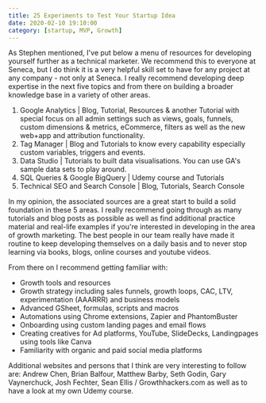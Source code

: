 ```yaml
---
title: 25 Experiments to Test Your Startup Idea
date: 2020-02-10 19:10:00
category: [startup, MVP, Growth]
---
```





As Stephen mentioned, I've put below a menu of resources for developing yourself further as a technical marketer. We recommend this to everyone at Seneca, but I do think it is a very helpful skill set to have for any project at any company - not only at Seneca. I really recommend developing deep expertise in the next five topics and from there on building a broader knowledge base in a variety of other areas.

1. Google Analytics | Blog, Tutorial, Resources & another Tutorial with special focus on all admin settings such as views, goals, funnels, custom dimensions & metrics, eCommerce, filters as well as the new web+app and attribution functionality.
2. Tag Manager | Blog and Tutorials to know every capability especially custom variables, triggers and events.
3. Data Studio | Tutorials to built data visualisations. You can use GA's sample data sets to play around.
4. SQL Queries & Google BigQuery |  Udemy course and Tutorials
5. Technical SEO and Search Console | Blog, Tutorials, Search Console

In my opinion, the associated sources are a great start to build a solid foundation in these 5 areas. I really recommend going through as many tutorials and blog posts as possible as well as find additional practice material and real-life examples if you're interested in developing in the area of growth marketing. The best people in our team really have made it routine to keep developing themselves on a daily basis and to never stop learning via books, blogs, online courses and youtube videos.

From there on I recommend getting familiar with:
- Growth tools and resources
- Growth strategy including sales funnels, growth loops, CAC, LTV, experimentation (AAARRR) and business models
- Advanced GSheet, formulas, scripts and macros
- Automations using Chrome extensions, Zapier and PhantomBuster
- Onboarding using custom landing pages and email flows
- Creating creatives for Ad platforms, YouTube, SlideDecks, Landingpages using tools like Canva
- Familiarity with organic and paid social media platforms

Additional websites and persons that I think are very interesting to follow are: Andrew Chen, Brian Balfour, Matthew Barby, Seth Godin, Gary Vaynerchuck, Josh Fechter, Sean Ellis / Growthhackers.com as well as to have a look at my own Udemy course.
